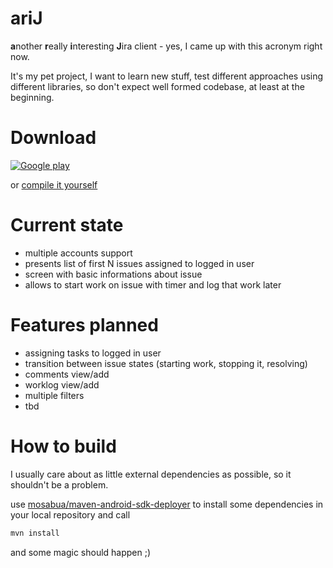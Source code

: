 ariJ
====
**a**nother **r**eally **i**nteresting **J**ira client - yes, I came up with this acronym right now.

It's my pet project, I want to learn new stuff, test different approaches using different libraries, so don't expect
well formed codebase, at least at the beginning.

Download
===
[![Google play](https://developer.android.com/images/brand/en_generic_rgb_wo_45.png)](http://play.google.com/store/apps/details?id=com.tadamski.arij)

or [compile it yourself](https://github.com/tmszdmsk/arij/master/README.md#how-to-build)

Current state
===
* multiple accounts support
* presents list of first N issues assigned to logged in user
* screen with basic informations about issue
* allows to start work on issue with timer and log that work later

Features planned
===
* assigning tasks to logged in user
* transition between issue states (starting work, stopping it, resolving)
* comments view/add
* worklog view/add
* multiple filters
* tbd

How to build
===
I usually care about as little external dependencies as possible, so it shouldn't be a problem.

use [mosabua/maven-android-sdk-deployer](https://github.com/mosabua/maven-android-sdk-deployer) to install some dependencies in your local repository and call

```bash
mvn install
``` 
and some magic should happen ;)
